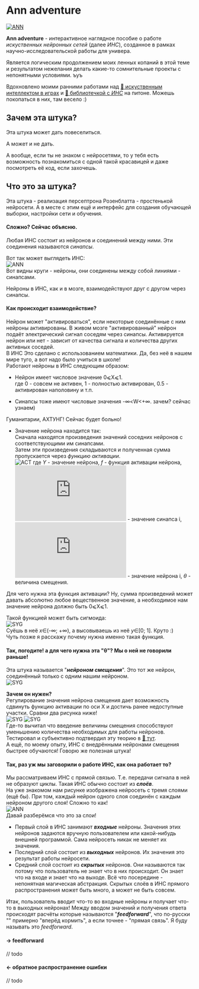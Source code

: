 # Ann adventure
[![ANN](images/v1.svg)](https://devmule.github.io/js-utils-and-fun/ann-adventure/)

**Ann adventure** - интерактивное наглядное пособие о работе *искуственных нейронных сетей* (далее *ИНС*),
созданное в рамках научно-исследовательской работы для универа.

Является логическим продолжением моих ленных копаний в этой теме и 
результатом нежелания делать какие-то сомнительные проекты с непонятными условиями. ъуъ

Вдохновлено моими ранними работами над
[📁&nbsp;искуственным интеллектом в&nbsp;играх](https://github.com/DevMule/tick-tack-toe-ai) 
и
[📁&nbsp;библиотечкой с&nbsp;*ИНС*](https://github.com/DevMule/perceptron.py) 
на питоне. Можешь покопаться в них, там весело :)

## Зачем эта штука?
Эта штука может дать повеселиться.

А может и не дать.

А вообще, если ты не знаком с нейросетями, то у тебя есть возможность познакомиться с одной такой красавицей 
и даже посмотреть её код, если захочешь.

## Что это за штука?
Эта штука - реализация персептрона Розенблатта - простенькой нейросети.
А в месте с этим ещё и интерфейс для создания обучающей выборки, настройки сети и обучения.

#### Сложно? Сейчас объясню.  
Любая ИНС состоит из нейронов и соединений между ними. Эти соединения называются *синапсы*.

Вот так может выглядеть ИНС:  
![ANN](images/img.png)  
Вот видны круги - нейроны, они соединены между собой линиями - синапсами.

Нейроны в ИНС, как и в мозге, взаимодействуют друг с другом через синапсы.

#### Как происходит взаимодействие?  
Нейрон может "активироваться", если некоторые соединённые с ним нейроны активированы.
В живом мозге "активированный" нейрон подаёт электрический сигнал соседям через синапсы. 
Активируется нейрон или нет - зависит от качества сигнала и количества других активных соседей.  
В ИНС Это сделано с использованием математики. Да, без неё в нашем мире туго, а вот надо было учиться в школе!  
Работают нейроны в ИНС следующим образом:

- Нейрон имеет числовое значение 0⩽Х⩽1.  
где 0 - совсем не активен, 1 - полностью активирован, 0.5 - активирован наполовину и т.п.

- Синапсы тоже имеют числовые значения -∞<W<+∞. зачем? сейчас узнаем)

Гуманитарии, АХТУНГ! Сейчас будет больно!  
- Значение нейрона находится так:  
    Сначала находятся произведения значений соседних нейронов с соответствующими им синапсами.  
    Затем эти произведения складываются и полученная сумма пропускается через *функцию активации*.  
    ![ACT](https://latex.codecogs.com/gif.latex?Y%20=%20f(\sum_{i=1}^nw_i%20x_i%20+%20\theta))  
    где *Y* - значение нейрона, *f* - функция активации нейрона, 
    ![w_i](https://latex.codecogs.com/gif.latex?w_i) - значение синапса i,  
    ![x_i](https://latex.codecogs.com/gif.latex?x_i) - значение нейрона i, *θ* - величина смещения.
    
Для чего нужна эта функция активации? Ну, сумма произведений может давать абсолютно любое вещественное значение,
а необходимое нам значение нейрона должно быть 0⩽Х⩽1.  

Такой функцией может быть сигмоида:  
![SYG](images/syg.png)  
Суёшь в неё *x*∈(-∞; +∞), а высовываешь из неё *y*∈[0; 1]. Круто :)  
Чуть позже я расскажу почему нужна именно такая функция.

#### Так, погодите! а для чего нужна эта "θ"? Мы о ней не говорили раньше!
Эта штука называется "***нейроном смещения***". Это тот же нейрон, соединённый только с одним нашим нейроном.    
![SYG](images/bias.jpg)  

**Зачем он нужен?**  
Регулирование значения нейрона смещения дает возможность сдвинуть функцию активации по оси X и достичь ранее 
недоступные участки. Сравни два рисунка ниже!  
![SYG](images/s1.png)   ![SYG](images/s2.png)  
Где-то вычитал что введение величины смещения способствуют уменьшению количества необходимых для работы нейронов. 
Тестировал и субъективно подтвердил эту теорию в
[📁&nbsp;тут](https://github.com/DevMule/perceptron.py).  
А ещё, по моему опыту, ИНС с внедрёнными нейронами смещения быстрее обучаются! Говорю же полезная штука!

#### Так, раз уж мы заговорили о работе ИНС, как она работает то?
Мы рассматриваем ИНС с прямой связью. Т.е. передачи сигнала в ней не образуют циклы.
Такая ИНС обычно состоит из ***слоёв***.   
На уже знакомом нам рисунке изображена нейросеть с тремя слоями (ещё бы).
При том, каждый нейрон одного слоя соединён с каждым нейроном другого слоя! Сложно то как!  
![ANN](images/img.png)  
Давай разберёмся что это за слои!  
- Первый слой в ИНС занимают ***входные*** нейроны. 
    Значения этих нейронов задаются вручную пользователем или какой-нибудь внешней программой. 
    Сама нейросеть никак не меняет их значения.
- Последний слой состоит из ***выходных*** нейронов. Их значения это результат работы нейросети.
- Средний слой состоит из ***скрытых*** нейронов. Они называются так потому что пользователь не знает что в них происходит. 
    Он знает что на входе и знает что на выходе. Всё что посередине - непонятная магическая абстракция.
    Скрытых слоёв в ИНС прямого распространения может быть много, а может не быть совсем.

Итак, пользователь вводит что-то во входные нейроны и получает что-то в выходных нейронах!
Между вводом значений и получения ответа происходят расчёты которые называются "***feedforward***", что по-русски ""
примерно "вперёд кормить", а если точнее - "прямая связь". Я буду называть это *feedforward*.

#### → feedforward 
// todo

#### ← обратное распространение ошибки 
// todo
